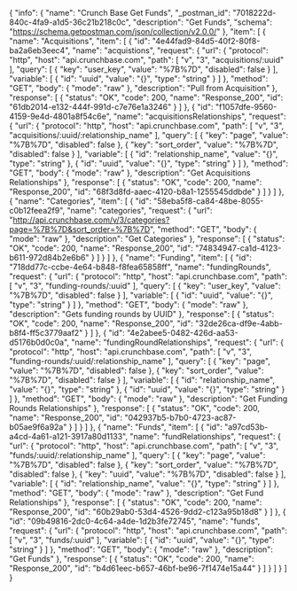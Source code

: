 {
  "info": {
    "name": "Crunch Base Get Funds",
    "_postman_id": "7018222d-840c-4fa9-a1d5-36c21b218c0c",
    "description": "Get Funds",
    "schema": "https://schema.getpostman.com/json/collection/v2.0.0/"
  },
  "item": [
    {
      "name": "Acquisitions",
      "item": [
        {
          "id": "4e44fad9-84d5-40f2-80f8-ba2a6eb3eec4",
          "name": "acquistions",
          "request": {
            "url": {
              "protocol": "http",
              "host": "api.crunchbase.com",
              "path": [
                "v",
                "3",
                "acquisitions/:uuid"
              ],
              "query": [
                {
                  "key": "user_key",
                  "value": "%7B%7D",
                  "disabled": false
                }
              ],
              "variable": [
                {
                  "id": "uuid",
                  "value": "{}",
                  "type": "string"
                }
              ]
            },
            "method": "GET",
            "body": {
              "mode": "raw"
            },
            "description": "Pull from Acquisition"
          },
          "response": [
            {
              "status": "OK",
              "code": 200,
              "name": "Response_200",
              "id": "61db2014-e132-444f-991d-c7e76e1a3246"
            }
          ]
        },
        {
          "id": "f1057dfe-9560-4159-9e4d-4801a8f54c6e",
          "name": "acquisitionsRelationships",
          "request": {
            "url": {
              "protocol": "http",
              "host": "api.crunchbase.com",
              "path": [
                "v",
                "3",
                "acquisitions/:uuid/:relationship_name"
              ],
              "query": [
                {
                  "key": "page",
                  "value": "%7B%7D",
                  "disabled": false
                },
                {
                  "key": "sort_order",
                  "value": "%7B%7D",
                  "disabled": false
                }
              ],
              "variable": [
                {
                  "id": "relationship_name",
                  "value": "{}",
                  "type": "string"
                },
                {
                  "id": "uuid",
                  "value": "{}",
                  "type": "string"
                }
              ]
            },
            "method": "GET",
            "body": {
              "mode": "raw"
            },
            "description": "Get Acquisitions Relationships"
          },
          "response": [
            {
              "status": "OK",
              "code": 200,
              "name": "Response_200",
              "id": "68f3d8fd-aaec-4120-b8a1-1255545ddbde"
            }
          ]
        }
      ]
    },
    {
      "name": "Categories",
      "item": [
        {
          "id": "58eba5f8-ca84-48be-8055-c0b12feea2f9",
          "name": "categories",
          "request": {
            "url": "http://api.crunchbase.com/v/3/categories?page=%7B%7D&sort_order=%7B%7D",
            "method": "GET",
            "body": {
              "mode": "raw"
            },
            "description": "Get Categories"
          },
          "response": [
            {
              "status": "OK",
              "code": 200,
              "name": "Response_200",
              "id": "74834947-ca1d-4123-b611-972d84b2e6b6"
            }
          ]
        }
      ]
    },
    {
      "name": "Funding",
      "item": [
        {
          "id": "718dd77c-ccbe-4e64-b848-f8fea65858ff",
          "name": "fundingRounds",
          "request": {
            "url": {
              "protocol": "http",
              "host": "api.crunchbase.com",
              "path": [
                "v",
                "3",
                "funding-rounds/:uuid"
              ],
              "query": [
                {
                  "key": "user_key",
                  "value": "%7B%7D",
                  "disabled": false
                }
              ],
              "variable": [
                {
                  "id": "uuid",
                  "value": "{}",
                  "type": "string"
                }
              ]
            },
            "method": "GET",
            "body": {
              "mode": "raw"
            },
            "description": "Gets funding rounds by UUID"
          },
          "response": [
            {
              "status": "OK",
              "code": 200,
              "name": "Response_200",
              "id": "32de26ca-df9e-4abb-b8f4-ff5c3779aaf2"
            }
          ]
        },
        {
          "id": "4e2abee5-0482-426d-aa53-d5176b0d0c0a",
          "name": "fundingRoundRelationships",
          "request": {
            "url": {
              "protocol": "http",
              "host": "api.crunchbase.com",
              "path": [
                "v",
                "3",
                "funding-rounds/:uuid/:relationship_name"
              ],
              "query": [
                {
                  "key": "page",
                  "value": "%7B%7D",
                  "disabled": false
                },
                {
                  "key": "sort_order",
                  "value": "%7B%7D",
                  "disabled": false
                }
              ],
              "variable": [
                {
                  "id": "relationship_name",
                  "value": "{}",
                  "type": "string"
                },
                {
                  "id": "uuid",
                  "value": "{}",
                  "type": "string"
                }
              ]
            },
            "method": "GET",
            "body": {
              "mode": "raw"
            },
            "description": "Get Funding Rounds Relationships"
          },
          "response": [
            {
              "status": "OK",
              "code": 200,
              "name": "Response_200",
              "id": "042937b5-b7b0-4723-ac87-b05ae9f6a92a"
            }
          ]
        }
      ]
    },
    {
      "name": "Funds",
      "item": [
        {
          "id": "a97cd53b-a4cd-4a61-a121-3917a80d1133",
          "name": "fundRelationships",
          "request": {
            "url": {
              "protocol": "http",
              "host": "api.crunchbase.com",
              "path": [
                "v",
                "3",
                "funds/:uuid/:relationship_name"
              ],
              "query": [
                {
                  "key": "page",
                  "value": "%7B%7D",
                  "disabled": false
                },
                {
                  "key": "sort_order",
                  "value": "%7B%7D",
                  "disabled": false
                },
                {
                  "key": "uuid",
                  "value": "%7B%7D",
                  "disabled": false
                }
              ],
              "variable": [
                {
                  "id": "relationship_name",
                  "value": "{}",
                  "type": "string"
                }
              ]
            },
            "method": "GET",
            "body": {
              "mode": "raw"
            },
            "description": "Get Fund Relationships"
          },
          "response": [
            {
              "status": "OK",
              "code": 200,
              "name": "Response_200",
              "id": "60b29ab0-53d4-4526-9dd2-c123a95b18d8"
            }
          ]
        },
        {
          "id": "09b49816-2dc0-4c64-a4de-1d2b3fe72745",
          "name": "funds",
          "request": {
            "url": {
              "protocol": "http",
              "host": "api.crunchbase.com",
              "path": [
                "v",
                "3",
                "funds/:uuid"
              ],
              "variable": [
                {
                  "id": "uuid",
                  "value": "{}",
                  "type": "string"
                }
              ]
            },
            "method": "GET",
            "body": {
              "mode": "raw"
            },
            "description": "Get Funds"
          },
          "response": [
            {
              "status": "OK",
              "code": 200,
              "name": "Response_200",
              "id": "b4d61eec-b657-46bf-be96-7f1474e15a44"
            }
          ]
        }
      ]
    }
  ]
}